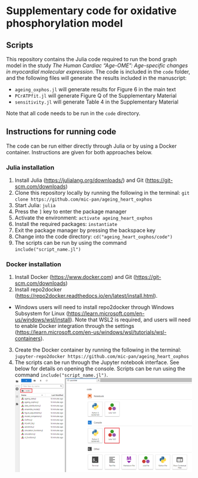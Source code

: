 # Supplementary code for oxidative phosphorylation model

## Scripts
This repository contains the Julia code required to run the bond graph model in the study *The Human Cardiac “Age-OME”: Age-specific changes in myocardial molecular expression*. The code is included in the `code` folder, and the following files will generate the results included in the manuscript:
- `ageing_oxphos.jl` will generate results for Figure 6 in the main text
- `PCrATPfit.jl` will generate Figure Q of the Supplementary Material
- `sensitivity.jl` will generate Table 4 in the Supplementary Material

Note that all code needs to be run in the `code` directory.

## Instructions for running code
The code can be run either directly through Julia or by using a Docker container. Instructions are given for both approaches below.

### Julia installation
1. Install Julia (https://julialang.org/downloads/) and Git (https://git-scm.com/downloads)
2. Clone this repository locally by running the following in the terminal: `git clone https://github.com/mic-pan/ageing_heart_oxphos`
3. Start Julia: `julia`
4. Press the `]` key to enter the package manager
5. Activate the environment: `activate ageing_heart_oxphos`
6. Install the required packages: `instantiate`
7. Exit the package manager by pressing the backspace key
8. Change into the code directory: `cd("ageing_heart_oxphos/code")`
9. The scripts can be run by using the command `include("script_name.jl")`

### Docker installation
1. Install Docker (https://www.docker.com) and Git (https://git-scm.com/downloads)
2. Install repo2docker (https://repo2docker.readthedocs.io/en/latest/install.html).
  - Windows users will need to install repo2docker through Windows Subsystem for Linux (https://learn.microsoft.com/en-us/windows/wsl/install). Note that WSL2 is required, and users will need to enable Docker integration through the settings (https://learn.microsoft.com/en-us/windows/wsl/tutorials/wsl-containers).
3. Create the Docker container by running the following in the terminal: `jupyter-repo2docker https://github.com/mic-pan/ageing_heart_oxphos`
4. The scripts can be run through the Jupyter notebook interface. See below for details on opening the console. Scripts can be run using the command `include("script_name.jl")`.
![](jupyterlab.png)
